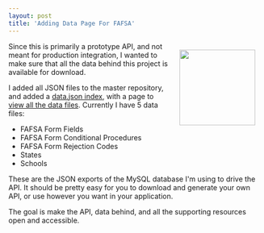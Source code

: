 ```yaml
---
layout: post
title: 'Adding Data Page For FAFSA'
---
```

<p><a href="http://ed-data.github.io/fafsa-api/data.html"><img style="padding: 15px;" src="https://s3.amazonaws.com/kinlane-productions/bw-icons/bw-json-data-store.png" alt="" width="150" align="right" /></a></p>
<p>Since this is primarily a prototype API, and not meant for production integration, I wanted to make sure that all the data behind this project is available for download.</p>
<p>I added all JSON files to the master repository, and added a <a href="https://raw.github.com/ed-data/fafsa-api/master/data.json">data.json index</a>, with a page to <a href="http://ed-data.github.io/fafsa-api/data.html">view all the data files</a>. Currently I have 5 data files:</p>
<ul class="mainlist">
<li>FAFSA Form Fields</li>
<li>FAFSA Form Conditional Procedures</li>
<li>FAFSA Form Rejection Codes</li>
<li>States</li>
<li>Schools</li>
</ul>
<p>These are the JSON exports of the MySQL database I'm using to drive the API. It should be pretty easy for you to download and generate your own API, or use however you want in your application.</p>
<p>The goal is make the API, data behind, and all the supporting resources open and accessible.</p>